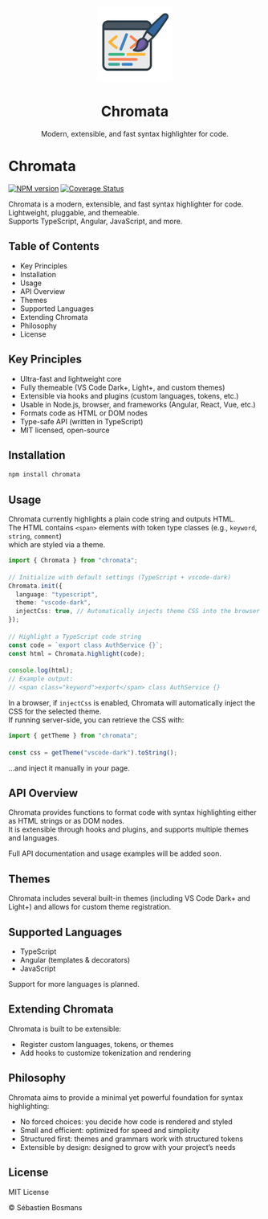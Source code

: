 <p align="center">
<a href="https://www.npmjs.com/package/chromata">
<img src="./assets/chromata.png" height="150">
</a>
</p>

<h1 align="center">
Chromata
</h1>
<p align="center">
Modern, extensible, and fast syntax highlighter for code.  
<p>

# Chromata

[![NPM version](https://img.shields.io/npm/v/chromata?style=flat-square)](https://www.npmjs.com/package/chromata)
[![Coverage Status](https://coveralls.io/repos/github/boseba/chromata/badge.svg?branch=main)](https://coveralls.io/github/boseba/chromata?branch=main)


Chromata is a modern, extensible, and fast syntax highlighter for code.  
Lightweight, pluggable, and themeable.  
Supports TypeScript, Angular, JavaScript, and more.

## Table of Contents

- Key Principles
- Installation
- Usage
- API Overview
- Themes
- Supported Languages
- Extending Chromata
- Philosophy
- License

## Key Principles

- Ultra-fast and lightweight core
- Fully themeable (VS Code Dark+, Light+, and custom themes)
- Extensible via hooks and plugins (custom languages, tokens, etc.)
- Usable in Node.js, browser, and frameworks (Angular, React, Vue, etc.)
- Formats code as HTML or DOM nodes
- Type-safe API (written in TypeScript)
- MIT licensed, open-source

## Installation

```bash
npm install chromata
```

## Usage

Chromata currently highlights a plain code string and outputs HTML.  
The HTML contains `<span>` elements with token type classes (e.g., `keyword`, `string`, `comment`)  
which are styled via a theme.

```ts
import { Chromata } from "chromata";

// Initialize with default settings (TypeScript + vscode-dark)
Chromata.init({
  language: "typescript",
  theme: "vscode-dark",
  injectCss: true, // Automatically injects theme CSS into the browser <head>
});

// Highlight a TypeScript code string
const code = `export class AuthService {}`;
const html = Chromata.highlight(code);

console.log(html);
// Example output:
// <span class="keyword">export</span> class AuthService {}
```

In a browser, if `injectCss` is enabled, Chromata will automatically inject the CSS for the selected theme.  
If running server-side, you can retrieve the CSS with:

```ts
import { getTheme } from "chromata";

const css = getTheme("vscode-dark").toString();
```

…and inject it manually in your page.

## API Overview

Chromata provides functions to format code with syntax highlighting either as HTML strings or as DOM nodes.  
It is extensible through hooks and plugins, and supports multiple themes and languages.

Full API documentation and usage examples will be added soon.

## Themes

Chromata includes several built-in themes (including VS Code Dark+ and Light+) and allows for custom theme registration.

## Supported Languages

- TypeScript
- Angular (templates & decorators)
- JavaScript

Support for more languages is planned.

## Extending Chromata

Chromata is built to be extensible:

- Register custom languages, tokens, or themes
- Add hooks to customize tokenization and rendering

## Philosophy

Chromata aims to provide a minimal yet powerful foundation for syntax highlighting:

- No forced choices: you decide how code is rendered and styled
- Small and efficient: optimized for speed and simplicity
- Structured first: themes and grammars work with structured tokens
- Extensible by design: designed to grow with your project’s needs

## License

MIT License

© Sébastien Bosmans
